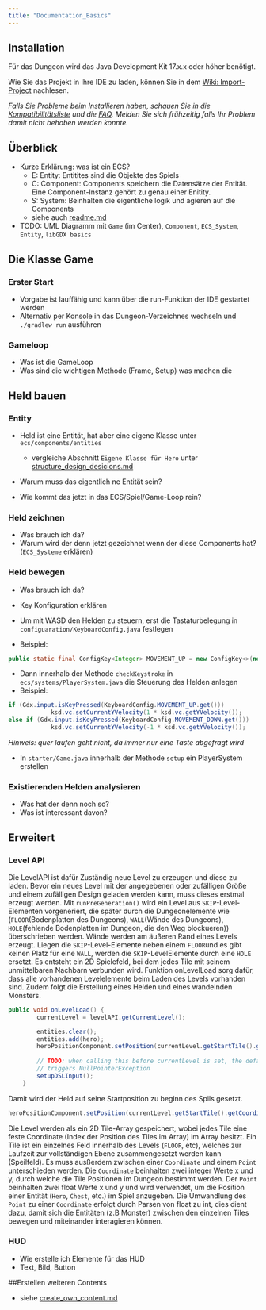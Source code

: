 ```yaml
---
title: "Documentation_Basics"
---
```


## Installation

Für das Dungeon wird das Java Development Kit 17.x.x oder höher benötigt.

Wie Sie das Projekt in Ihre IDE zu laden, können Sie in dem [Wiki: Import-Project](https://github.com/Programmiermethoden/Dungeon/wiki/Import-Project) nachlesen.

*Falls Sie Probleme beim Installieren haben, schauen Sie in die [Kompatibilitätsliste](https://github.com/Programmiermethoden/Dungeon/wiki/JDK-Kompatibilität) und die [FAQ](https://github.com/Programmiermethoden/Dungeon/wiki/FAQ). Melden Sie sich frühzeitig falls Ihr Problem damit nicht behoben werden konnte.*


## Überblick
- Kurze Erklärung: was ist ein ECS? 
  - E: Entity: Entitites sind die Objekte des Spiels
  - C: Component: Components speichern die Datensätze der Entität. Eine Component-Instanz gehört zu genau einer Enitity.
  - S: System: Beinhalten die eigentliche logik und agieren auf die Components
  - siehe auch [readme.md](https://github.com/Programmiermethoden/Dungeon/blob/master/doc/ecs/readme.md)
- TODO: UML Diagramm mit `Game` (im Center), `Component`, `ECS_System`, `Entity`, `libGDX basics`

## Die Klasse Game
### Erster Start
- Vorgabe ist lauffähig und kann über die run-Funktion der IDE gestartet werden
- Alternativ per Konsole in das Dungeon-Verzeichnes wechseln und `./gradlew run` ausführen

### Gameloop
- Was ist die GameLoop
- Was sind die wichtigen Methode (Frame, Setup) was machen die

## Held bauen

### Entity
- Held ist eine Entität, hat aber eine eigene Klasse unter `ecs/components/entities`
	- vergleiche Abschnitt `Eigene Klasse für Hero` unter [structure_design_desicions.md](https://github.com/Programmiermethoden/Dungeon/blob/master/doc/ecs/structure_design_decisions.md)

- Warum muss das eigentlich ne Entität sein?
- Wie kommt das jetzt in das ECS/Spiel/Game-Loop rein?  


### Held zeichnen
- Was brauch ich da?
- Warum wird der denn jetzt gezeichnet wenn der diese Components hat? (`ECS_Systeme` erklären) 

### Held bewegen
- Was brauch ich da?
- Key Konfiguration erklären

- Um mit WASD den Helden zu steuern, erst die Tastaturbelegung in `configuaration/KeyboardConfig.java` festlegen
- Beispiel:

```java
public static final ConfigKey<Integer> MOVEMENT_UP = new ConfigKey<>(new String[] {"movement", "up"}, new ConfigIntValue(Input.Keys.W));
```

- Dann innerhalb der Methode `checkKeystroke` in `ecs/systems/PlayerSystem.java` die Steuerung des Helden anlegen
- Beispiel:

```java
if (Gdx.input.isKeyPressed(KeyboardConfig.MOVEMENT_UP.get()))
            ksd.vc.setCurrentYVelocity(1 * ksd.vc.getYVelocity());
else if (Gdx.input.isKeyPressed(KeyboardConfig.MOVEMENT_DOWN.get()))
            ksd.vc.setCurrentYVelocity(-1 * ksd.vc.getYVelocity());
```
*Hinweis: quer laufen geht nicht, da immer nur eine Taste abgefragt wird*

- In `starter/Game.java` innerhalb der Methode `setup` ein PlayerSystem erstellen

### Existierenden Helden analysieren
- Was hat der denn noch so? 
- Was ist interessant davon? 

## Erweitert

### Level API
Die LevelAPI ist dafür Zuständig neue Level zu erzeugen und diese zu laden. 
Bevor ein neues Level mit der angegebenen oder zufälligen Größe und einem zufälligen Design geladen werden kann,
muss dieses erstmal erzeugt werden.
Mit `runPreGeneration()` wird ein Level aus `SKIP`-Level-Elementen vorgeneriert, die später durch
die Dungeonelemente wie (`FLOOR`(Bodenplatten des Dungeons), `WALL`(Wände des Dungeons), `HOLE`(fehlende Bodenplatten im Dungeon, die den Weg blockueren)) überschrieben werden. Wände werden am äußeren Rand eines Levels erzeugt.
Liegen die `SKIP`-Level-Elemente neben einem `FLOOR`und es gibt keinen Platz für eine `WALL`, werden die `SKIP`-LevelElemente durch
eine `HOLE` ersetzt.
Es entsteht ein 2D Spielefeld, bei dem jedes Tile mit seinem unmittelbaren Nachbarn verbunden wird.
Funktion onLevelLoad sorg dafür, dass alle vorhandenen Levelelemente beim Laden des Levels vorhanden sind.
Zudem folgt die Erstellung eines Helden und eines wandelnden Monsters.
```java
public void onLevelLoad() {
        currentLevel = levelAPI.getCurrentLevel();

        entities.clear();
        entities.add(hero);
        heroPositionComponent.setPosition(currentLevel.getStartTile().getCoordinate().toPoint());
        
        // TODO: when calling this before currentLevel is set, the default ctor of PositionComponent
        // triggers NullPointerException
        setupDSLInput();
    }
 ```

Damit wird der Held auf seine Startposition zu beginn des Spils gesetzt. 
```java
heroPositionComponent.setPosition(currentLevel.getStartTile().getCoordinate().toPoint());
```
Die Level werden als ein 2D Tile-Array gespeichert, wobei jedes Tile eine feste Coordinate (Index der Position des Tiles im Array) im Array besitzt.
Ein Tile ist ein einzelnes Feld innerhalb des Levels (`FLOOR`, etc), welches zur Laufzeit zur vollständigen Ebene zusammengesetzt werden kann (Speilfeld). 
Es muss ausßerdem zwischen einer `Coordinate` und einem `Point` unterschieden werden. 
Die `Coordinate` beinhalten zwei integer Werte x und y, durch welche die Tile Positionen im Dungeon bestimmt werden.
Der `Point` beinhalten zwei float Werte x und y und wird verwendet, um die Position einer Entität (`Hero`, `Chest`, etc.) im Spiel anzugeben. 
Die Umwandlung des `Point` zu einer `Coordinate` erfolgt durch Parsen von float zu int, dies dient dazu, damit sich die Entitäten (z.B Monster) 
zwischen den einzelnen Tiles bewegen und miteinander interagieren können.


### HUD
- Wie erstelle ich Elemente für das HUD
- Text, Bild, Button

##Erstellen weiteren Contents

- siehe [create_own_content.md](https://github.com/Programmiermethoden/Dungeon/blob/master/doc/ecs/create_own_content.md)
